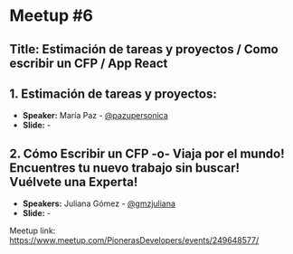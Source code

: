 # Meetup #6

## Title: Estimación de tareas y proyectos / Como escribir un CFP / App React

## 1. Estimación de tareas y proyectos:

* **Speaker:** María Paz - [@pazupersonica](https://twitter.com/Pazupersonica)
* **Slide:** -

## 2. Cómo Escribir un CFP -o- Viaja por el mundo! Encuentres tu nuevo trabajo sin buscar! Vuélvete una Experta!

* **Speakers:** 
Juliana Gómez  - [@gmzjuliana](https://twitter.com/gmzjuliana)
* **Slide:** -


Meetup link: https://www.meetup.com/PionerasDevelopers/events/249648577/
